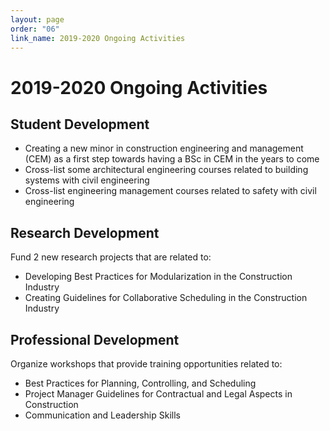 ```yaml
---
layout: page
order: "06"
link_name: 2019-2020 Ongoing Activities
---
```


<div class='card col-md-8 offset-md-2'>
    <div class="card-body">
        <h1>2019-2020 Ongoing Activities</h1>
        <h2>Student Development</h2>
        <p>
            <ul>
                <li>Creating a new minor in construction engineering and management (CEM) as a first step towards having a BSc in CEM in the years to come</li>
                <li>Cross-list some architectural engineering courses related to building systems with civil engineering</li>
                <li>Cross-list engineering management courses related to safety with civil engineering</li>
            </ul>
        </p>
        <h2>Research Development</h2>
        <p>
            Fund 2 new research projects that are related to:
            <ul>
                <li>Developing Best Practices for Modularization in the Construction Industry</li>
                <li>Creating Guidelines for Collaborative Scheduling in the Construction Industry</li>
            </ul>
        </p>
        <h2>Professional Development</h2>
        <p>
            Organize workshops that provide training opportunities related to:
            <ul>
                <li>Best Practices for Planning, Controlling, and Scheduling</li>
                <li>Project Manager Guidelines for Contractual and Legal Aspects in Construction</li>
                <li>Communication and Leadership Skills</li>
            </ul>
        </p>
    </div>
</div>

<style>
    body {
        background-image: url({{ '/files/backgrounds/construction-site-1359136_1920.jpg' | relative_url }});
        background-repeat: no-repeat;
        background-size: cover;
    }
</style>
